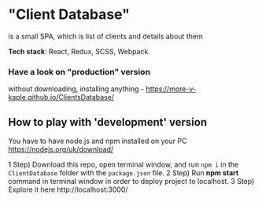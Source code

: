 # "Client Database"
is a small SPA, which is list of clients and details about them

**Tech stack**: React, Redux, SCSS, Webpack.

### Have a look on "production" version
without downloading, installing anything - https://more-v-kaple.github.io/ClientsDatabase/

## How to play with 'development' version
You have to have node.js and npm installed on your PC https://nodejs.org/uk/download/

1 Step) Download this repo, open terminal window, and run `npm i` in the `ClientDatabase` folder with the `package.json` file.
2 Step) Run **npm start** command in terminal window in order to deploy project to localhost.
3 Step) Explore it here http://localhost:3000/
